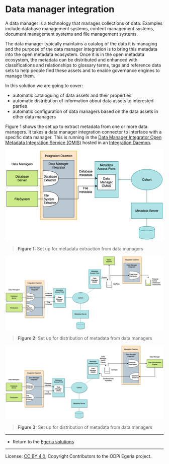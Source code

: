 <!-- SPDX-License-Identifier: CC-BY-4.0 -->
<!-- Copyright Contributors to the ODPi Egeria project 2020. -->

# Data manager integration

A data manager is a technology that manages collections of data.  Examples include
database management systems, content management systems, document management systems and file management systems.

The data manager typically maintains a catalog of the data it is managing and the purpose of the
data manager integration is to bring this metadata into the open metadata ecosystem.
Once it is in the open metadata ecosystem, the metadata can be distributed and enhanced with classifications
and relationships to glossary terms, tags and reference data sets to help people find these assets and to
enable governance engines to manage them.

In this solution we are going to cover:

* automatic cataloguing of data assets and their properties
* automatic distribution of information about data assets to interested parties
* automatic configuration of data managers based on the data assets in other data managers

Figure 1 shows the set up to extract metadata from one or more data managers.
It takes a data manager integration connector to interface with a specific data manager.  This is
running in the [Data Manager Integrator Open Metadata Integration Service (OMIS)](../../../../open-metadata-implementation/integration-services/data-manager-integrator)
hosted in an [Integration Daemon](../../../../open-metadata-implementation/admin-services/docs/concepts/integration-daemon.md).


![Figure 1](data-manager-integration-metadata-extraction.png)
> **Figure 1:** Set up for metadata extraction from data managers

![Figure 2](data-manager-integration-metadata-distribution.png)
> **Figure 2:** Set up for distribution of metadata from data managers

![Figure 3](data-manager-integration-metadata-synchronization.png)
> **Figure 3:** Set up for distribution of metadata from data managers

----
* Return to the [Egeria solutions](..)
----
License: [CC BY 4.0](https://creativecommons.org/licenses/by/4.0/),
Copyright Contributors to the ODPi Egeria project.